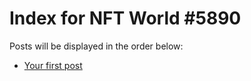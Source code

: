 # Index for NFT World #5890
Posts will be displayed in the order below:

- [Your first post](./001-first.md)

